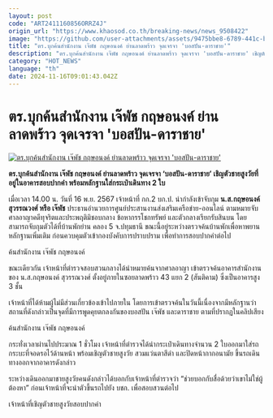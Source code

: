 ```yaml
---
layout: post
code: "ART2411160856ORRZ4J"
origin_url: "https://www.khaosod.co.th/breaking-news/news_9508422"
image: "https://github.com/user-attachments/assets/9475bbe8-6789-441c-b8fb-8b23ef7d628f"
title: "ตร.บุกค้นสำนักงาน เจ๊พัช กฤษอนงค์ ย่านลาดพร้าว จุดเจรจา 'บอสปัน-ดาราชาย'"
description: "ตร.บุกค้นสำนักงาน เจ๊พัช กฤษอนงค์ ย่านลาดพร้าว จุดเจรจา 'บอสปัน-ดาราชาย' เชิญตัวชายสูงวัยที่อยู่ในอาคารสอบปากคำ พร้อมหลักฐานใส่กระเป๋าเดินทาง 2 ใบ"
category: "HOT_NEWS"
language: "th"
date: 2024-11-16T09:01:43.042Z
---
```


# ตร.บุกค้นสำนักงาน เจ๊พัช กฤษอนงค์ ย่านลาดพร้าว จุดเจรจา 'บอสปัน-ดาราชาย'

[![ตร.บุกค้นสำนักงาน เจ๊พัช กฤษอนงค์ ย่านลาดพร้าว จุดเจรจา 'บอสปัน-ดาราชาย'](https://www.khaosod.co.th/wpapp/uploads/2024/11/icon-1.jpg "ตร.บุกค้นสำนักงาน เจ๊พัช กฤษอนงค์ ย่านลาดพร้าว จุดเจรจา 'บอสปัน-ดาราชาย'")](https://www.khaosod.co.th/wpapp/uploads/2024/11/icon-1.jpg)

**ตร.บุกค้นสำนักงาน เจ๊พัช กฤษอนงค์ ย่านลาดพร้าว จุดเจรจา ‘บอสปัน-ดาราชาย’ เชิญตัวชายสูงวัยที่อยู่ในอาคารสอบปากคำ พร้อมหลักฐานใส่กระเป๋าเดินทาง 2 ใบ**

เมื่อเวลา 14.00 น. วันที่ 16 พ.ย. 2567 เจ้าหน้าที่ กก.2 บก.ป. นำกำลังเข้าจับกุม **น.ส.กฤษอนงค์ สุวรรณวงศ์ หรือ เจ๊พัช** ประธานอำนวยการศูนย์ประสานงานส่งเสริมเครือข่าย-ออนไลน์ ตามหมายจับศาลอาญาคดีทุจริตและประพฤติมิชอบกลาง ข้อหากรรโชกทรัพย์ และตัวกลางเรียกรับสินบน โดยสามารถจับกุมตัวได้ที่บ้านพักย่าน คลอง 5 จ.ปทุมธานี ขณะนี้อยู่ระหว่างตรวจค้นบ้านพักเพื่อหาพยานหลักฐานเพิ่มเติม ก่อนควบคุมตัวเข้ากองบังคับการปราบปราม เพื่อทำการสอบปากคำต่อไป

ค้นสำนักงาน เจ๊พัช กฤษอนงค์

ขณะเดียวกัน เจ้าหน้าที่ตำรวจสอบสวนกลางได้นำหมายค้นจากศาลอาญา เข้าตรวจค้นอาคารสำนักงานของ น.ส.กฤษอนงค์ สุวรรณวงศ์ ตั้งอยู่ภายในซอยลาดพร้าว 43 แยก 2 (สันติคาม) ซึ่งเป็นอาคารสูง 3 ชั้น

เจ้าหน้าที่ได้ห้ามผู้ไม่มีส่วนเกี่ยวข้องเข้าไปภายใน โดยการเข้าตรวจค้นในวันนี้เนื่องจากมีหลักฐานว่าสถานที่ดังกล่าวเป็นจุดที่มีการพูดคุยตกลงกันของบอสปัน เจ๊พัช และดาราชาย ตามที่ปรากฏในคลิปเสียง

ค้นสำนักงาน เจ๊พัช กฤษอนงค์

กระทั่งเวลาผ่านไปประมาณ 1 ชั่วโมง เจ้าหน้าที่ตำรวจได้นำกระเป๋าเดินทางจำนวน 2 ใบออกมาใส่รถกระบะที่จอดรอไว้ด้านหน้า พร้อมเชิญตัวชายสูงวัย สวมแว่นตาสีดำ และปิดหน้ากากอนามัย ขึ้นรถเดินทางออกจากอาคารดังกล่าว

ระหว่างเดินออกมาชายสูงวัยคนดังกล่าวได้บอกกับเจ้าหน้าที่ตำรวจว่า “ช่วยบอกกับสื่อด้วยว่าเขาไม่ใช่ผู้ต้องหา” ก่อนเจ้าหน้าที่จะนำตัวขึ้นรถไปยัง บชก. เพื่อสอบสวนต่อไป

เจ้าหน้าที่เชิญตัวชายสูงวัยสอบปากคำ